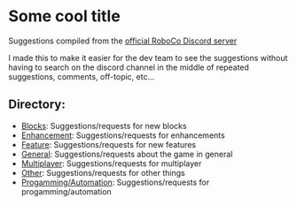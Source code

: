 # Some cool title

Suggestions compiled from the [official RoboCo Discord server](https://discord.gg/DX8vCZN)

I made this to make it easier for the dev team to see the suggestions without having to search on the discord channel in the middle of repeated suggestions, comments, off-topic, etc...

## Directory:

* [Blocks](https://github.com/King-BR/RoboCo-Suggestions/blob/master/Blocks.md): Suggestions/requests for new blocks
* [Enhancement](https://github.com/King-BR/RoboCo-Suggestions/blob/master/Enhancement.md): Suggestions/requests for enhancements
* [Feature](https://github.com/King-BR/RoboCo-Suggestions/blob/master/Feature.md): Suggestions/requests for new features
* [General](https://github.com/King-BR/RoboCo-Suggestions/blob/master/General.md): Suggestions/requests about the game in general
* [Multiplayer](https://github.com/King-BR/RoboCo-Suggestions/blob/master/Multiplayer.md): Suggestions/requests for multiplayer
* [Other](https://github.com/King-BR/RoboCo-Suggestions/blob/master/Other.md): Suggestions/requests for other things
* [Progamming/Automation](https://github.com/King-BR/RoboCo-Suggestions/blob/master/Progamming.md): Suggestions/requests for progamming/automation